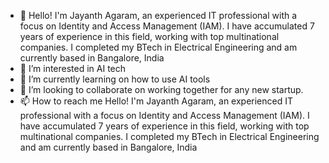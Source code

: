 - 👋 Hello! I'm Jayanth Agaram, an experienced IT professional with a focus on Identity and Access Management (IAM). I have accumulated 7 years of experience in this field, working with top multinational companies. I completed my BTech in Electrical Engineering and am currently based in Bangalore, India
- 👀 I’m interested in AI tech
- 🌱 I’m currently learning on how to use AI tools
- 💞️ I’m looking to collaborate on working together for any new startup.
- 📫 How to reach me Hello! I'm Jayanth Agaram, an experienced IT professional with a focus on Identity and Access Management (IAM). I have accumulated 7 years of experience in this field, working with top multinational companies. I completed my BTech in Electrical Engineering and am currently based in Bangalore, India

<!---
Jayanth-Agaram/Jayanth-Agaram is a ✨ special ✨ repository because its `README.md` (this file) appears on your GitHub profile.
You can click the Preview link to take a look at your changes.
--->
